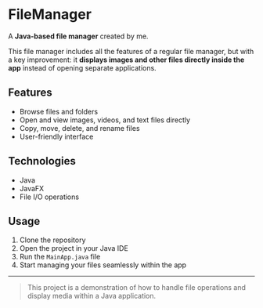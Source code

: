 # FileManager

A **Java-based file manager** created by me.  

This file manager includes all the features of a regular file manager, but with a key improvement: it **displays images and other files directly inside the app** instead of opening separate applications.  

## Features
- Browse files and folders
- Open and view images, videos, and text files directly
- Copy, move, delete, and rename files
- User-friendly interface

## Technologies
- Java
- JavaFX 
- File I/O operations

## Usage
1. Clone the repository
2. Open the project in your Java IDE
3. Run the `MainApp.java` file
4. Start managing your files seamlessly within the app

---

> This project is a demonstration of how to handle file operations and display media within a Java application.
